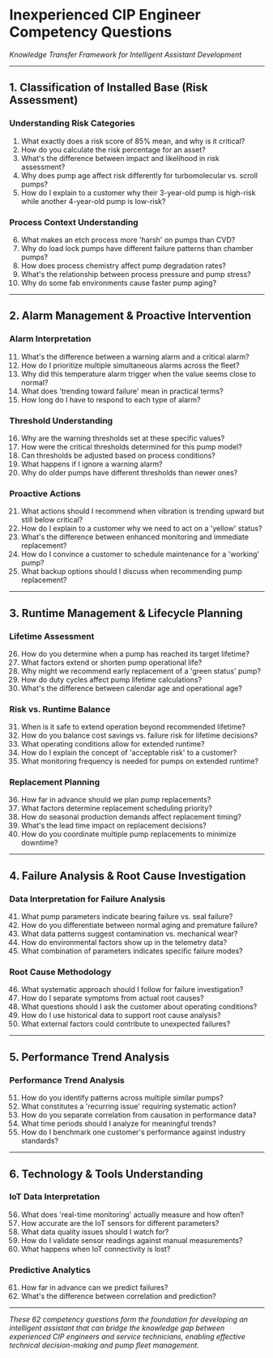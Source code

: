 # Inexperienced CIP Engineer Competency Questions
*Knowledge Transfer Framework for Intelligent Assistant Development*

---

## 1. Classification of Installed Base (Risk Assessment)

### **Understanding Risk Categories**
1. What exactly does a risk score of 85% mean, and why is it critical?
2. How do you calculate the risk percentage for an asset?
3. What's the difference between impact and likelihood in risk assessment?
4. Why does pump age affect risk differently for turbomolecular vs. scroll pumps?
5. How do I explain to a customer why their 3-year-old pump is high-risk while another 4-year-old pump is low-risk?

### **Process Context Understanding**
6. What makes an etch process more 'harsh' on pumps than CVD?
7. Why do load lock pumps have different failure patterns than chamber pumps?
8. How does process chemistry affect pump degradation rates?
9. What's the relationship between process pressure and pump stress?
10. Why do some fab environments cause faster pump aging?

---

## 2. Alarm Management & Proactive Intervention

### **Alarm Interpretation**
11. What's the difference between a warning alarm and a critical alarm?
12. How do I prioritize multiple simultaneous alarms across the fleet?
13. Why did this temperature alarm trigger when the value seems close to normal?
14. What does 'trending toward failure' mean in practical terms?
15. How long do I have to respond to each type of alarm?

### **Threshold Understanding**
16. Why are the warning thresholds set at these specific values?
17. How were the critical thresholds determined for this pump model?
18. Can thresholds be adjusted based on process conditions?
19. What happens if I ignore a warning alarm?
20. Why do older pumps have different thresholds than newer ones?

### **Proactive Actions**
21. What actions should I recommend when vibration is trending upward but still below critical?
22. How do I explain to a customer why we need to act on a 'yellow' status?
23. What's the difference between enhanced monitoring and immediate replacement?
24. How do I convince a customer to schedule maintenance for a 'working' pump?
25. What backup options should I discuss when recommending pump replacement?

---

## 3. Runtime Management & Lifecycle Planning

### **Lifetime Assessment**
26. How do you determine when a pump has reached its target lifetime?
27. What factors extend or shorten pump operational life?
28. Why might we recommend early replacement of a 'green status' pump?
29. How do duty cycles affect pump lifetime calculations?
30. What's the difference between calendar age and operational age?

### **Risk vs. Runtime Balance**
31. When is it safe to extend operation beyond recommended lifetime?
32. How do you balance cost savings vs. failure risk for lifetime decisions?
33. What operating conditions allow for extended runtime?
34. How do I explain the concept of 'acceptable risk' to a customer?
35. What monitoring frequency is needed for pumps on extended runtime?

### **Replacement Planning**
36. How far in advance should we plan pump replacements?
37. What factors determine replacement scheduling priority?
38. How do seasonal production demands affect replacement timing?
39. What's the lead time impact on replacement decisions?
40. How do you coordinate multiple pump replacements to minimize downtime?

---

## 4. Failure Analysis & Root Cause Investigation

### **Data Interpretation for Failure Analysis**
41. What pump parameters indicate bearing failure vs. seal failure?
42. How do you differentiate between normal aging and premature failure?
43. What data patterns suggest contamination vs. mechanical wear?
44. How do environmental factors show up in the telemetry data?
45. What combination of parameters indicates specific failure modes?

### **Root Cause Methodology**
46. What systematic approach should I follow for failure investigation?
47. How do I separate symptoms from actual root causes?
48. What questions should I ask the customer about operating conditions?
49. How do I use historical data to support root cause analysis?
50. What external factors could contribute to unexpected failures?

---

## 5. Performance Trend Analysis

### **Performance Trend Analysis**
51. How do you identify patterns across multiple similar pumps?
52. What constitutes a 'recurring issue' requiring systematic action?
53. How do you separate correlation from causation in performance data?
54. What time periods should I analyze for meaningful trends?
55. How do I benchmark one customer's performance against industry standards?

---

## 6. Technology & Tools Understanding

### **IoT Data Interpretation**
56. What does 'real-time monitoring' actually measure and how often?
57. How accurate are the IoT sensors for different parameters?
58. What data quality issues should I watch for?
59. How do I validate sensor readings against manual measurements?
60. What happens when IoT connectivity is lost?

### **Predictive Analytics**
61. How far in advance can we predict failures?
62. What's the difference between correlation and prediction?

---

*These 62 competency questions form the foundation for developing an intelligent assistant that can bridge the knowledge gap between experienced CIP engineers and service technicians, enabling effective technical decision-making and pump fleet management.*
